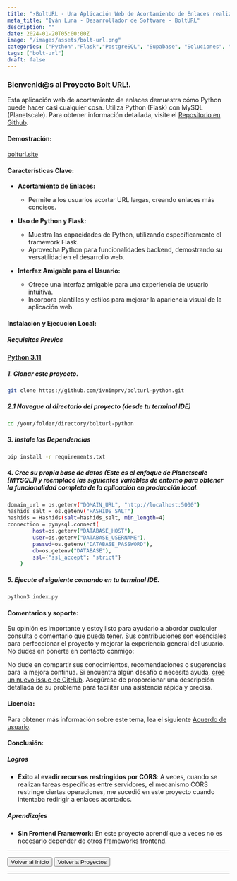 ```yaml
---
title: "⚡️BoltURL - Una Aplicación Web de Acortamiento de Enlaces realizada con Python [Flask]"
meta_title: "Iván Luna - Desarrollador de Software - BoltURL"
description: ""
date: 2024-01-20T05:00:00Z
image: "/images/assets/bolt-url.png"
categories: ["Python","Flask","PostgreSQL", "Supabase", "Soluciones", "Desarrollo Backend", "Despliegue en Vercel"]
tags: ["bolt-url"]
draft: false
---
```


### Bienvenid@s al Proyecto [Bolt URL!](https://bolturl.site/).
Esta aplicación web de acortamiento de enlaces demuestra cómo Python puede hacer casi cualquier cosa. Utiliza Python (Flask) con MySQL (Planetscale). Para obtener información detallada, visite el [Repositorio en Github](https://github.com/imprvhub/bolturl-python).

#### Demostración:

[bolturl.site](https://bolturl.site)

#### Características Clave:
- **Acortamiento de Enlaces:**
    - Permite a los usuarios acortar URL largas, creando enlaces más concisos.

- **Uso de Python y Flask:**
    - Muestra las capacidades de Python, utilizando específicamente el framework Flask.
    - Aprovecha Python para funcionalidades backend, demostrando su versatilidad en el desarrollo web.

- **Interfaz Amigable para el Usuario:**
    - Ofrece una interfaz amigable para una experiencia de usuario intuitiva.
    - Incorpora plantillas y estilos para mejorar la apariencia visual de la aplicación web.

#### Instalación y Ejecución Local:

##### Requisitos Previos
[**Python 3.11**](https://www.python.org/downloads/release/python-3110/)

##### 1. Clonar este proyecto.
```bash
git clone https://github.com/ivnimprv/bolturl-python.git

```
##### 2.1 Navegue al directorio del proyecto (desde tu terminal IDE)
```bash
cd /your/folder/directory/bolturl-python
```
##### 3. Instale las Dependencias
```bash
pip install -r requirements.txt
```
##### 4. Cree su propia base de datos (Este es el enfoque de Planetscale [MYSQL]) y reemplace las siguientes variables de entorno para obtener la funcionalidad completa de la aplicación en producción local.
```bash
domain_url = os.getenv("DOMAIN_URL", "http://localhost:5000")
hashids_salt = os.getenv("HASHIDS_SALT")
hashids = Hashids(salt=hashids_salt, min_length=4)  
connection = pymysql.connect(
        host=os.getenv("DATABASE_HOST"),
        user=os.getenv("DATABASE_USERNAME"),
        passwd=os.getenv("DATABASE_PASSWORD"),
        db=os.getenv("DATABASE"),
        ssl={"ssl_accept": "strict"}
    )
```
##### 5. Ejecute el siguiente comando en tu terminal IDE.
```bash
python3 index.py
```

#### Comentarios y soporte:
Su opinión es importante y estoy listo para ayudarlo a abordar cualquier consulta o comentario que pueda tener. Sus contribuciones son esenciales para perfeccionar el proyecto y mejorar la experiencia general del usuario. No dudes en ponerte en contacto conmigo:

No dude en compartir sus conocimientos, recomendaciones o sugerencias para la mejora continua. Si encuentra algún desafío o necesita ayuda, [cree un nuevo issue de GitHub](https://github.com/imprvhub/bolturl-python/issues/new). Asegúrese de proporcionar una descripción detallada de su problema para facilitar una asistencia rápida y precisa.

#### Licencia:
Para obtener más información sobre este tema, lea el siguiente [Acuerdo de usuario](https://www.bolturl.site/user_agreements).

#### Conclusión:

##### Logros

- **Éxito al evadir recursos restringidos por CORS**: A veces, cuando se realizan tareas específicas entre servidores, el mecanismo CORS restringe ciertas operaciones, me sucedió en este proyecto cuando intentaba redirigir a enlaces acortados.

##### Aprendizajes

- **Sin Frontend Framework:** En este proyecto aprendí que a veces no es necesario depender de otros frameworks frontend. 

---
<div class="flex justify-between">
      <button class="btn btn-primary" onclick="window.location.href='/';">Volver al Inicio</button>
      <button class="btn btn-primary" onclick="window.location.href='/proyectos';">Volver a Proyectos</button>     
</div>

---
